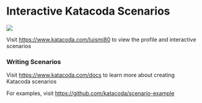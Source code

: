 # Interactive Katacoda Scenarios

[![](http://shields.katacoda.com/katacoda/luismi80/count.svg)](https://www.katacoda.com/luismi80 "Get your profile on Katacoda.com")

Visit https://www.katacoda.com/luismi80 to view the profile and interactive scenarios

### Writing Scenarios
Visit https://www.katacoda.com/docs to learn more about creating Katacoda scenarios

For examples, visit https://github.com/katacoda/scenario-example
